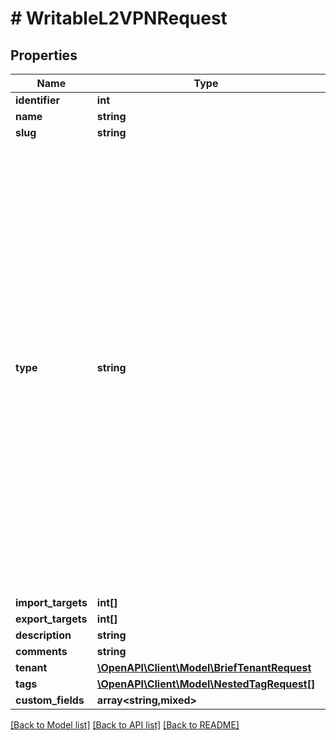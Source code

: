 # # WritableL2VPNRequest

## Properties

Name | Type | Description | Notes
------------ | ------------- | ------------- | -------------
**identifier** | **int** |  | [optional]
**name** | **string** |  |
**slug** | **string** |  |
**type** | **string** | * &#x60;vpws&#x60; - VPWS * &#x60;vpls&#x60; - VPLS * &#x60;vxlan&#x60; - VXLAN * &#x60;vxlan-evpn&#x60; - VXLAN-EVPN * &#x60;mpls-evpn&#x60; - MPLS EVPN * &#x60;pbb-evpn&#x60; - PBB EVPN * &#x60;epl&#x60; - EPL * &#x60;evpl&#x60; - EVPL * &#x60;ep-lan&#x60; - Ethernet Private LAN * &#x60;evp-lan&#x60; - Ethernet Virtual Private LAN * &#x60;ep-tree&#x60; - Ethernet Private Tree * &#x60;evp-tree&#x60; - Ethernet Virtual Private Tree |
**import_targets** | **int[]** |  | [optional]
**export_targets** | **int[]** |  | [optional]
**description** | **string** |  | [optional]
**comments** | **string** |  | [optional]
**tenant** | [**\OpenAPI\Client\Model\BriefTenantRequest**](BriefTenantRequest.md) |  | [optional]
**tags** | [**\OpenAPI\Client\Model\NestedTagRequest[]**](NestedTagRequest.md) |  | [optional]
**custom_fields** | **array<string,mixed>** |  | [optional]

[[Back to Model list]](../../README.md#models) [[Back to API list]](../../README.md#endpoints) [[Back to README]](../../README.md)
